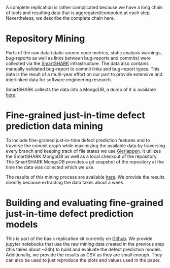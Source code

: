 A complete replication is rather complicated because we have a long chain of tools and resulting data that is aggregated/computed at each step.
Nevertheless, we describe the complete chain here.

# Repository Mining

Parts of the raw data (static source code metrics, static analysis warnings, bug-reports as well as links between bug-reports and commits) were collected via the [SmartSHARK](https://smartshark.github.io) infrastructure.
The data also contains manually validated bug-report to commit links and bug-report types. This data is the result of a multi-year effort on our part to provide extensive and interlinked data for software engineering research.

SmartSHARK collects the data into a MongoDB, a dump of it is available [here](https://hdl.handle.net/21.11101/0000-0007-D827-A).


# Fine-grained just-in-time defect prediction data mining

To include fine-grained just-in-time defect prediction features and to traverse the commit graph while maximizing the available data by traversing every branch and keeping track of file states we use [Gierlappen](https://github.com/atrautsch/Gierlappen).
It utilizes the SmartSHARK MongoDB as well as a local checkout of the repository. The SmartSHARK MongoDB provides a git snapshot of the repository at the time the data was collected which we use.

The results of this mining process are available [here](https://hdl.handle.net/21.11101/0000-0007-E7D1-8). We provide the results directly because extracting the data takes about a week.


# Building and evaluating fine-grained just-in-time defect prediction models

This is part of the basic replication kit currently on [Github](https://github.com/atrautsch/icsme2020_replication). We provide jupyter notebooks that use the raw mining data created in the previous step (this takes about ~24h) to build and evaluate the defect prediction models.
Additionally, we provide the results as CSV as they are small enough. They can also be used to just reproduce the plots and values used in the paper.
